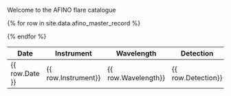 
Welcome to the AFINO flare catalogue



<table class="display">
<thead>
<tr class="header">
<th>Date</th>
<th>Instrument</th>
<th>Wavelength</th>
<th>Detection</th>
<th>Period</th>
</tr>
</thead>
<tbody>

{% for row in site.data.afino_master_record %}
  <tr>
  <td> {{ row.Date }} </td>
  <td> {{ row.Instrument}} </td>
  <td> {{ row.Wavelength}} </td>
  <td> {{ row.Detection}} </td>
  <td> {{ row.period }} </td>
  </tr>
{% endfor %}
</tbody>
</table>






 
